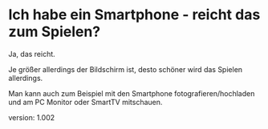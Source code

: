 # Ich habe ein Smartphone - reicht das zum Spielen?

Ja, das reicht.

Je größer allerdings der Bildschirm ist, desto schöner wird das Spielen allerdings.

Man kann auch zum Beispiel mit den Smartphone fotografieren/hochladen und am PC Monitor oder SmartTV mitschauen.

version: 1.002